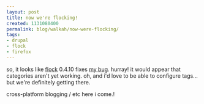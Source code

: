 ```yaml
---
layout: post
title: now we're flocking!
created: 1131080400
permalink: blog/walkah/now-were-flocking/
tags:
- drupal
- flock
- firefox
---
```

<p>so, it looks like <a href="http://www.flock.com/">flock</a> 0.4.10 fixes <a href="http://bugzilla.flock.com/show_bug.cgi?id=1312">my bug</a>. hurray! it would appear that categories aren't yet working. oh, and i'd love to be able to configure tags... but we're definitely getting there.</p>
<p>cross-platform blogging / etc here i come.!</p>
